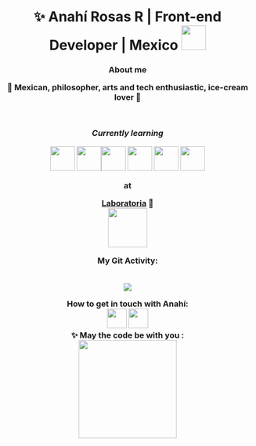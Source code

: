 <div align="center">

<h1 align="center"> ✨ Anahí Rosas R | Front-end Developer | Mexico <img src="https://media.giphy.com/media/2Yj2vRSHrhZIUyVPGl/giphy.gif" width="50"></h3>
<h3 align="center"> About me<br>
  <p> 💜 Mexican, philosopher, arts and tech enthusiastic, ice-cream lover 💜</p> <br>
    


<em>Currently learning </em> <br>

<img src ="https://media.giphy.com/media/SS8CV2rQdlYNLtBCiF/source.gif" width="50">         <img src= "https://media.giphy.com/media/dC3EHvqJ61hNReoxMV/giphy.gif" width="50"><img src="https://media.giphy.com/media/XAxylRMCdpbEWUAvr8/giphy.gif" width="50">  <img src="https://media.giphy.com/media/fsEaZldNC8A1PJ3mwp/giphy.gif" width ="50">   <img src="https://media.giphy.com/media/Ri2TUcKlaOcaDBxFpY/giphy.gif" width="50" >   <img src="https://media.giphy.com/media/kH1DBkPNyZPOk0BxrM/giphy.gif" width="50"> 


at <br> 

[Laboratoria](https://www.laboratoria.la/) 💛  <br> 
<img src="https://media.giphy.com/media/YqWwG9OLqD3LzbGoZU/giphy.gif" width="80">

My Git Activity: 

<br>
<img src= "https://github-readme-stats.vercel.app/api?username=anahir21&show_icons=true&theme=radical">


 
How to get in touch with Anahí: <br>
<a href="mailto:an211291@hotmail.com "><img src="https://media.giphy.com/media/5axRZ5SMhky9Kj60xk/giphy.gif" width="40"></a> <a href="https://www.linkedin.com/in/anahi-rosas-rivas/" target="_blank"> <img src="https://img.icons8.com/doodle/48/000000/linkedin--v2.png" width="40"/></a>
<br>
✨ May the code be with you : 
<br>
<img align= "center" src= "https://media.giphy.com/media/3bu85lsWhBTlWcOMN6/giphy.gif" width="200" heigth="100">
</div>
<!---
anahir21/anahir21 is a ✨ special ✨ repository because its `README.md` (this file) appears on your GitHub profile.
You can click the Preview link to take a look at your changes.
--->
